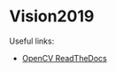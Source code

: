 # Vision2019

Useful links:
- [OpenCV ReadTheDocs](https://opencv-java-tutorials.readthedocs.io/en/latest/03-first-javafx-application-with-opencv.html)